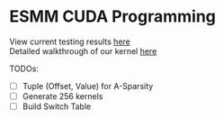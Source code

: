 # ESMM  CUDA Programming
View current testing results [here](https://docs.google.com/spreadsheets/d/1l7kVnpowxioqy-BX4UVK34Vqc7DbwsiFNjKI8jKklxw/edit?usp=sharing)  
Detailed walkthrough of our kernel [here](https://github.com/AveryClapp/MMMResearch/blob/main/KernelWalkthrough.md)

TODOs: 
- [ ] Tuple (Offset, Value) for A-Sparsity
- [ ] Generate 256 kernels
- [ ] Build Switch Table
